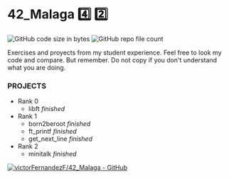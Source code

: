 # 42_Malaga :four: :two:

![GitHub code size in bytes](https://img.shields.io/github/languages/code-size/VictorFernandezF/42_Malaga?style=for-the-badge)
![GitHub repo file count](https://img.shields.io/github/directory-file-count/victorFernandezF/42_Malaga?style=for-the-badge)

Exercises and proyects from my student experience.
Feel free to look my code and compare. But remember. Do not copy if you don't understand what you are doing.

### PROJECTS
- Rank 0
	- libft *finished*
- Rank 1
	- born2beroot *finished*
	- ft_printf *finished*
	- get_next_line *finished*
- Rank 2
	- minitalk *finished*

[![victorFernandezF/42_Malaga - GitHub](https://gh-card.dev/repos/victorFernandezF/42_Malaga.svg)](https://github.com/victorFernandezF/42_Malaga)
